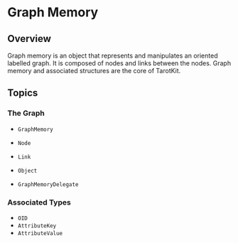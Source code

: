 # Graph Memory

## Overview

Graph memory is an object that represents and manipulates an oriented labelled
graph. It is composed of nodes and links between the nodes. Graph memory and
associated structures are the core of TarotKit.


## Topics

### The Graph

- ``GraphMemory``
- ``Node``
- ``Link``
- ``Object``

- ``GraphMemoryDelegate``

### Associated Types

- ``OID``
- ``AttributeKey``
- ``AttributeValue``
